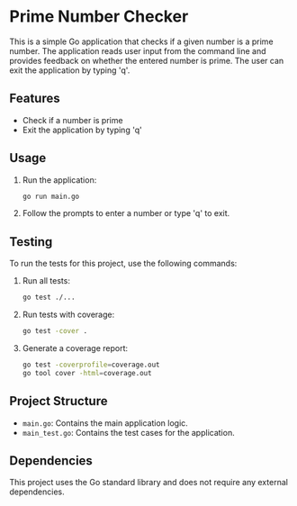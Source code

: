 # Prime Number Checker

This is a simple Go application that checks if a given number is a prime number. The application reads user input from the command line and provides feedback on whether the entered number is prime. The user can exit the application by typing 'q'.

## Features

- Check if a number is prime
- Exit the application by typing 'q'

## Usage

1. Run the application:
    ```sh
    go run main.go
    ```

2. Follow the prompts to enter a number or type 'q' to exit.

## Testing

To run the tests for this project, use the following commands:

1. Run all tests:
    ```sh
    go test ./...
    ```

2. Run tests with coverage:
    ```sh
    go test -cover .
    ```

3. Generate a coverage report:
    ```sh
    go test -coverprofile=coverage.out
    go tool cover -html=coverage.out
    ```

## Project Structure

- `main.go`: Contains the main application logic.
- `main_test.go`: Contains the test cases for the application.

## Dependencies

This project uses the Go standard library and does not require any external dependencies.

